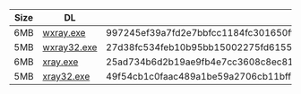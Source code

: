 |    Size   |     DL  | sha512sum |
|  ---  |  ---  |  ---  |
| 6MB | [wxray.exe](https://cdn.jsdelivr.net/gh/googleians/Xray-core@main/wxray.exe) | 997245ef39a7fd2e7bbfcc1184fc301650ffd9d7dad090d5f32db64977785acc78c79497b63dcea7abe09344d8a3297ccca59d8b387bda4171ba6b550bc35f89 |
| 5MB | [wxray32.exe](https://cdn.jsdelivr.net/gh/googleians/Xray-core@main/wxray32.exe) | 27d38fc534feb10b95bb15002275fd6155a255675c06e126df71781d21c2678213ccc98772e8f151597646f642e2334bd9ff37d548351ab4f8676624a6360229 |
| 6MB | [xray.exe](https://cdn.jsdelivr.net/gh/googleians/Xray-core@main/xray.exe) | 25ad734b6d2b19ae9fb4e7cc3608c8ec81e37e9651aff42ad59062efbff3f0e0fdd6a02b32c543123c503ccdd068072f91d42216ca743bb57a3697e84be64ccb |
| 5MB | [xray32.exe](https://cdn.jsdelivr.net/gh/googleians/Xray-core@main/xray32.exe) | 49f54cb1c0faac489a1be59a2706cb11bff43220a543ba9e01d6ad7e7236175bfee28b4815d45f3e21e23e1d54eed93f93685a0af7de3bb74d5d276e0ad3fdb2 |
